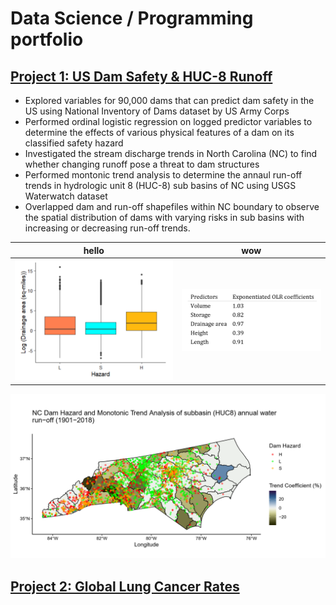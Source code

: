 # Data Science / Programming portfolio

## [Project 1: US Dam Safety & HUC-8 Runoff](https://github.com/PierreMishra/US_Dam_Safety_ENV.872)
* Explored variables for 90,000 dams that can predict dam safety in the US using National Inventory of Dams dataset by US Army Corps
* Performed ordinal logistic regression on logged predictor variables to determine the effects of various physical features of a dam on its classified safety hazard
* Investigated the stream discharge trends in North Carolina (NC) to find whether changing runoff pose a threat to dam structures
* Performed montonic trend analysis to determine the annaul run-off trends in hydrologic unit 8 (HUC-8) sub basins of NC using USGS Waterwatch dataset
* Overlapped dam and run-off shapefiles within NC boundary to observe the spatial distribution of dams with varying risks in sub basins with increasing or decreasing run-off trends.

 hello | wow 
--------------|-------------
![](/images/project_1_2.png) | ![](/images/project_1_3.png) 

![](/images/project_1_1.png)

## [Project 2: Global Lung Cancer Rates](https://github.com/PierreMishra/Lung_Cancer_Rates_ENV.710)

